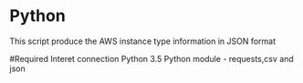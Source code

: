 # Python
This script produce the AWS instance type information in JSON format

#Required
Interet connection
Python 3.5
Python module - requests,csv and json